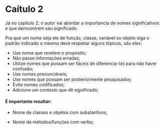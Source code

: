 # Caítulo 2

Já no capítulo 2, o autor vai abordar a importancia de nomes significativos e que demosntrem seu significado.

Pra que um nome seja ele de função, classe, variável ou objeto siga o padrão indicado o mesmo deve respeitar alguns tópicos, são eles: 

- Use nome que revelem o propósito;
- Não passe informações erradas;
- Utilize nomes que possam ser fáceis de diferencia-los para não haver confusão;
- Use nomes pronunciáveis;
- Use nomes que possam ser posteriormente pesquisados;
- Evite nomes codificados;
- Adicione um contexto que dê significado;


#### É importante resaltar: 

- Nome de classes e objetos com substantivos;

- Nome de métodos/funções com verbo;


